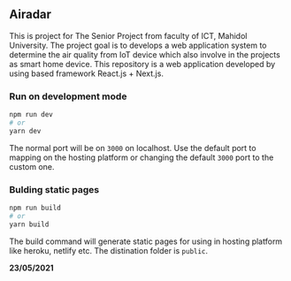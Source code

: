 
## Airadar

This is project for The Senior Project from faculty of ICT, Mahidol University.
The project goal is to develops a web application system to determine the air quality from IoT device which also involve in the projects as smart home device.
This repository is a web application developed by using based framework React.js + Next.js.

### Run on development mode

```bash
npm run dev
# or
yarn dev
```

The normal port will be on `3000` on localhost. Use the default port to mapping on the hosting platform or changing the default `3000` port to the custom one.

### Bulding static pages
```bash
npm run build
# or
yarn build
```
The build command will generate static pages for using in hosting platform like heroku, netlify etc. The distination folder is `public`.

__23/05/2021__


